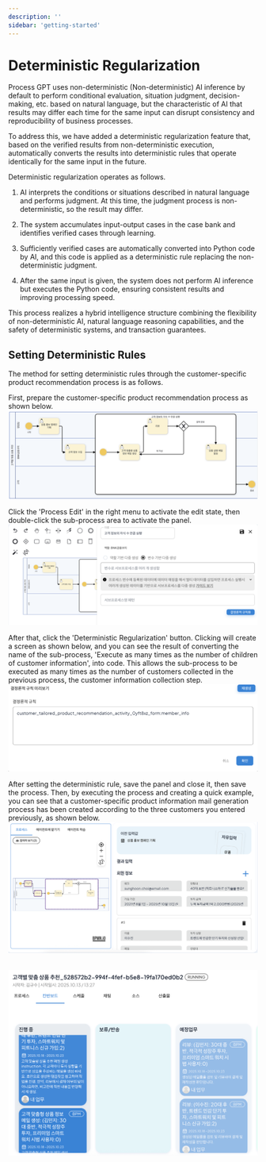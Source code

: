 ```yaml
---
description: ''
sidebar: 'getting-started'
---
```


# Deterministic Regularization

Process GPT uses non-deterministic (Non-deterministic) AI inference by default to perform conditional evaluation, situation judgment, decision-making, etc. based on natural language, but the characteristic of AI that results may differ each time for the same input can disrupt consistency and reproducibility of business processes.

To address this, we have added a deterministic regularization feature that, based on the verified results from non-deterministic execution, automatically converts the results into deterministic rules that operate identically for the same input in the future.

Deterministic regularization operates as follows.

1) AI interprets the conditions or situations described in natural language and performs judgment. At this time, the judgment process is non-deterministic, so the result may differ.

2) The system accumulates input-output cases in the case bank and identifies verified cases through learning.

3) Sufficiently verified cases are automatically converted into Python code by AI, and this code is applied as a deterministic rule replacing the non-deterministic judgment.

4) After the same input is given, the system does not perform AI inference but executes the Python code, ensuring consistent results and improving processing speed.

This process realizes a hybrid intelligence structure combining the flexibility of non-deterministic AI, natural language reasoning capabilities, and the safety of deterministic systems, and transaction guarantees.


## Setting Deterministic Rules
The method for setting deterministic rules through the customer-specific product recommendation process is as follows.<bt>

First, prepare the customer-specific product recommendation process as shown below.<br>
![](../../../uengine-image/process-gpt/deterministic-regularization/deterministic-1.png)<br>

Click the 'Process Edit' in the right menu to activate the edit state, then double-click the sub-process area to activate the panel.<br>
![](../../../uengine-image/process-gpt/deterministic-regularization/deterministic-2.png)<br>

After that, click the 'Deterministic Regularization' button. Clicking will create a screen as shown below, and you can see the result of converting the name of the sub-process, 'Execute as many times as the number of children of customer information', into code. This allows the sub-process to be executed as many times as the number of customers collected in the previous process, the customer information collection step.
![](../../../uengine-image/process-gpt/deterministic-regularization/deterministic-3.png)<br>

After setting the deterministic rule, save the panel and close it, then save the process. Then, by executing the process and creating a quick example, you can see that a customer-specific product information mail generation process has been created according to the three customers you entered previously, as shown below.
![](../../../uengine-image/process-gpt/deterministic-regularization/deterministic-4.png)<br>
<Customer Information Collection Process Example> <br>

![](../../../uengine-image/process-gpt/deterministic-regularization/deterministic-5.png)<br>
<Execution of Sub-Processes According to the Number of Collected Customer Information> <br>

